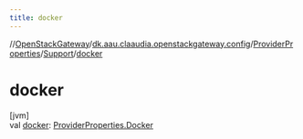 ```yaml
---
title: docker
---
```

//[OpenStackGateway](../../../../index.html)/[dk.aau.claaudia.openstackgateway.config](../../index.html)/[ProviderProperties](../index.html)/[Support](index.html)/[docker](docker.html)



# docker



[jvm]\
val [docker](docker.html): [ProviderProperties.Docker](../-docker/index.html)




